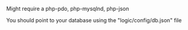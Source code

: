 Might require a php-pdo, php-mysqlnd, php-json

You should point to your database using the "logic/config/db.json" file
